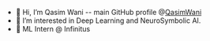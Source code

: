 - 👋 Hi, I’m Qasim Wani -- main GitHub profile @[QasimWani](https://www.github.com/QasimWani)
- 👀 I’m interested in Deep Learning and NeuroSymbolic AI.
- 💪 ML Intern @ Infinitus

<!---
waniai/waniai is a ✨ special ✨ repository because its `README.md` (this file) appears on your GitHub profile.
You can click the Preview link to take a look at your changes.
--->
